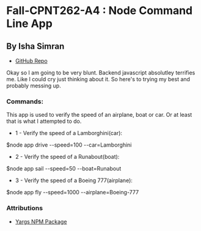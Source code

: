 # Fall-CPNT262-A4 : Node Command Line App
## By Isha Simran
- [GitHub Repo](https://github.com/IshaSimran/fall-cpnt262-a4)

Okay so I am going to be very blunt. Backend javascript absolutley terrifies me. Like I could cry just thinking about it. So here's to trying my best and probably messing up.

### Commands:
This app is used to verify the speed of an airplane, boat or car. Or at least that is what I attempted to do.

- 1 - Verify the speed of a Lamborghini(car):

$node app drive --speed=100 --car=Lamborghini

- 2 - Verify the speed of a Runabout(boat):

$node app sail --speed=50 --boat=Runabout

- 3 - Verify the speed of a Boeing 777(airplane):

$node app fly --speed=1000 --airplane=Boeing-777

### Attributions

- [Yargs NPM Package](https://www.npmjs.com/package/yargs)